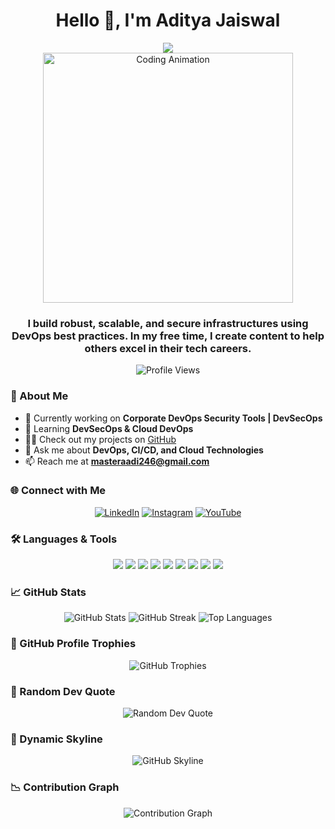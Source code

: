 <h1 align="center">Hello 👋, I'm Aditya Jaiswal</h1>
<div align="center">
    <img src="https://readme-typing-svg.herokuapp.com?font=Fira+Code&size=30&pause=1000&color=1A7FFF&center=true&vCenter=true&width=600&lines=DevOps+Engineer+%7C+Cloud+Enthusiast;Passionate+about+Automation+and+CI%2FCD;Lifelong+Learner+%7C+Tech+Content+Creator">
</div>

<div align="center">
    <img src="https://media.giphy.com/media/juua9i2c2fA0AIp2iq/giphy.gif" alt="Coding Animation" width="400"/>
</div>

<h3 align="center">I build robust, scalable, and secure infrastructures using DevOps best practices. In my free time, I create content to help others excel in their tech careers.</h3>

<p align="center">
    <img src="https://komarev.com/ghpvc/?username=jaiswaladi246&label=Profile%20views&color=0e75b6&style=for-the-badge" alt="Profile Views"/>
</p>

### 🌟 About Me
- 🔭 Currently working on **Corporate DevOps Security Tools | DevSecOps**
- 🌱 Learning **DevSecOps & Cloud DevOps**
- 👨‍💻 Check out my projects on [GitHub](https://github.com/jaiswaladi246)
- 💬 Ask me about **DevOps, CI/CD, and Cloud Technologies**
- 📫 Reach me at **masteraadi246@gmail.com**

### 🌐 Connect with Me
<div align="center">
    <a href="https://linkedin.com/in/adityajaiswal7" target="_blank"><img src="https://img.shields.io/badge/LinkedIn-0077B5?style=for-the-badge&logo=linkedin&logoColor=white" alt="LinkedIn"/></a>
    <a href="https://instagram.com/devopsshack" target="_blank"><img src="https://img.shields.io/badge/Instagram-E4405F?style=for-the-badge&logo=instagram&logoColor=white" alt="Instagram"/></a>
    <a href="https://www.youtube.com/channel/UC1XLb_DoX2eNWGKjkh2epwA" target="_blank"><img src="https://img.shields.io/badge/YouTube-FF0000?style=for-the-badge&logo=youtube&logoColor=white" alt="YouTube"/></a>
</div>

### 🛠️ Languages & Tools
<div align="center">
    <img src="https://img.shields.io/badge/-AWS-232F3E?style=flat-square&logo=amazon-aws&logoColor=white"/>
    <img src="https://img.shields.io/badge/-Azure-0078D4?style=flat-square&logo=microsoft-azure&logoColor=white"/>
    <img src="https://img.shields.io/badge/-Docker-2496ED?style=flat-square&logo=docker&logoColor=white"/>
    <img src="https://img.shields.io/badge/-Kubernetes-326CE5?style=flat-square&logo=kubernetes&logoColor=white"/>
    <img src="https://img.shields.io/badge/-GitHub-181717?style=flat-square&logo=github&logoColor=white"/>
    <img src="https://img.shields.io/badge/-Jenkins-D24939?style=flat-square&logo=jenkins&logoColor=white"/>
    <img src="https://img.shields.io/badge/-Linux-FCC624?style=flat-square&logo=linux&logoColor=black"/>
    <img src="https://img.shields.io/badge/-Python-3776AB?style=flat-square&logo=python&logoColor=white"/>
    <img src="https://img.shields.io/badge/-Java-007396?style=flat-square&logo=java&logoColor=white"/>
</div>

### 📈 GitHub Stats
<div align="center">
    <img src="https://github-readme-stats.vercel.app/api?username=jaiswaladi246&show_icons=true&theme=radical" alt="GitHub Stats" />
    <img src="https://github-readme-streak-stats.herokuapp.com/?user=jaiswaladi246&theme=radical" alt="GitHub Streak" />
    <img src="https://github-readme-stats.vercel.app/api/top-langs?username=jaiswaladi246&layout=compact&theme=radical" alt="Top Languages" />
</div>

### 🎯 GitHub Profile Trophies
<div align="center">
    <img src="https://github-profile-trophy.vercel.app/?username=jaiswaladi246&theme=dracula&no-frame=true&row=1&column=7" alt="GitHub Trophies" />
</div>

### 🎵 Random Dev Quote
<div align="center">
    <img src="https://quotes-github-readme.vercel.app/api?type=horizontal&theme=radical" alt="Random Dev Quote">
</div>

### 🎨 Dynamic Skyline
<div align="center">
    <img src="https://github.com/jaiswaladi246/jaiswaladi246/raw/master/github-skyline.png" alt="GitHub Skyline"/>
</div>

### 📉 Contribution Graph
<div align="center">
    <img src="https://github-readme-activity-graph.cyclic.app/graph?username=jaiswaladi246&theme=github-compact" alt="Contribution Graph"/>
</div>
